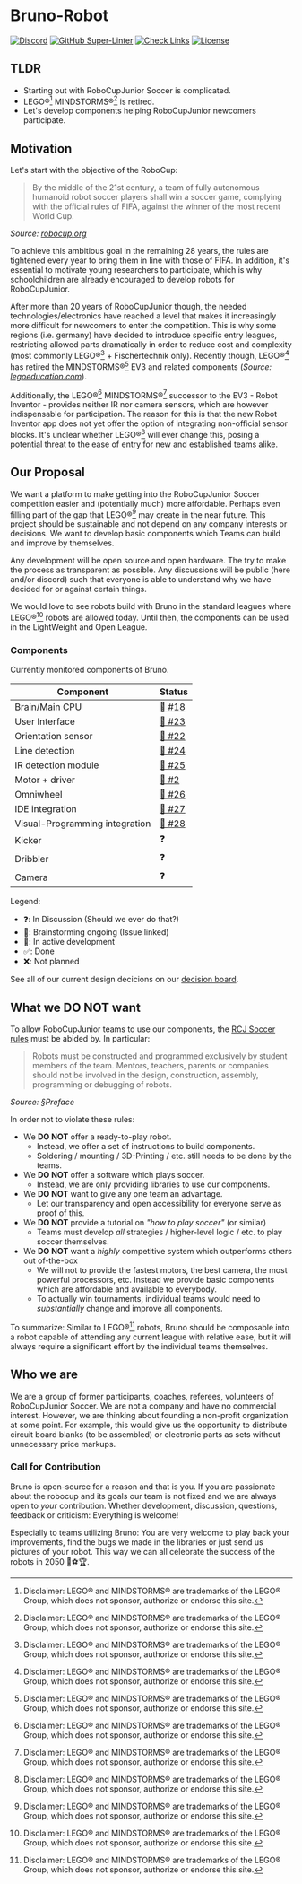# Bruno-Robot

[![Discord](https://img.shields.io/discord/971137288471998574?logo=discord)](https://discord.gg/nBFmWqZT9V)
[![GitHub Super-Linter](https://github.com/bruno-robot/bruno-robot/workflows/Lint%20Code%20Base/badge.svg)](https://github.com/bruno-robot/bruno-robot/actions/workflows/super-linter.yml)
[![Check Links](https://github.com/bruno-robot/bruno-robot/actions/workflows/check-links.yml/badge.svg)](https://github.com/bruno-robot/bruno-robot/actions/workflows/check-links.yml)
[![License](https://img.shields.io/github/license/bruno-robot/bruno-robot)](https://github.com/bruno-robot/bruno-robot/blob/main/LICENSE)

## TLDR

* Starting out with RoboCupJunior Soccer is complicated.
* LEGO®[^lego] MINDSTORMS®[^lego] is retired.
* Let's develop components helping RoboCupJunior newcomers participate.

## Motivation

Let's start with the objective of the RoboCup:

> By the middle of the 21st century, a team of fully autonomous humanoid robot soccer players shall win a soccer game, complying with the official rules of FIFA, against the winner of the most recent World Cup.

*Source: [robocup.org](https://www.robocup.org/objective)*

To achieve this ambitious goal in the remaining 28 years, the rules are tightened every year to bring them in line with those of FIFA.
In addition, it's essential to motivate young researchers to participate, which is why schoolchildren are already encouraged to develop robots for RoboCupJunior.

After more than 20 years of RoboCupJunior though, the needed technologies/electronics have reached a level that makes it increasingly more difficult for newcomers to enter the competition.
This is why some regions (i.e. germany) have decided to introduce specific entry leagues, restricting allowed parts dramatically in order to reduce cost and complexity (most commonly LEGO®[^lego] + Fischertechnik only).
Recently though, LEGO®[^lego] has retired the MINDSTORMS®[^lego] EV3 and related components (*Source: [legoeducation.com](https://community.legoeducation.com/blogs/36/95)*).

Additionally, the LEGO®[^lego] MINDSTORMS®[^lego] successor to the EV3 - Robot Inventor - provides neither IR nor camera sensors, which are however indispensable for participation.
The reason for this is that the new Robot Inventor app does not yet offer the option of integrating non-official sensor blocks.
It's unclear whether LEGO®[^lego] will ever change this, posing a potential threat to the ease of entry for new and established teams alike.

## Our Proposal

We want a platform to make getting into the RoboCupJunior Soccer competition easier and (potentially much) more affordable.
Perhaps even filling part of the gap that LEGO®[^lego] may create in the near future.
This project should be sustainable and not depend on any company interests or decisions.
We want to develop basic components which Teams can build and improve by themselves.

Any development will be open source and open hardware.
The try to make the process as transparent as possible.
Any discussions will be public (here and/or discord) such that everyone is able to understand why we have decided for or against certain things.

We would love to see robots build with Bruno in the standard leagues where LEGO®[^lego] robots are allowed today.
Until then, the components can be used in the LightWeight and Open League.

### Components

Currently monitored components of Bruno.

| Component | Status |
| --- | --- |
| Brain/Main CPU | [🧠 #18](https://github.com/bruno-robot/bruno-robot/issues/18) |
| User Interface | [🧠 #23](https://github.com/bruno-robot/bruno-robot/issues/23) |
| Orientation sensor | [🧠 #22](https://github.com/bruno-robot/bruno-robot/issues/22) |
| Line detection | [🧠 #24](https://github.com/bruno-robot/bruno-robot/issues/24) |
| IR detection module | [🧠 #25](https://github.com/bruno-robot/bruno-robot/issues/25) |
| Motor + driver | [🧠 #2](https://github.com/bruno-robot/bruno-robot/issues/2) |
| Omniwheel | [🧠 #26](https://github.com/bruno-robot/bruno-robot/issues/26) |
| IDE integration | [🧠 #27](https://github.com/bruno-robot/bruno-robot/issues/27) |
| Visual-Programming integration| [🧠 #28](https://github.com/bruno-robot/bruno-robot/issues/28) |
| Kicker | ❓ |
| Dribbler | ❓ |
| Camera | ❓ |

Legend:

<!-- * 📋: Planned -->
* ❓: In Discussion (Should we ever do that?)
* 🧠: Brainstorming ongoing (Issue linked)
* 🚧: In active development
* ✅: Done
* ❌: Not planned

See all of our current design decicions on our [decision board](decision-board.md).

## What we DO NOT want

To allow RoboCupJunior teams to use our components, the [RCJ Soccer rules](https://junior.robocup.org/wp-content/uploads/2022Rules/2022_Soccer_Rules_final01.pdf) must be abided by. In particular:

> Robots must be constructed and programmed exclusively by student members of the team. Mentors,
teachers, parents or companies should not be involved in the design, construction, assembly, programming or debugging of robots.

*Source: §Preface*

In order not to violate these rules:

* We **DO NOT** offer a ready-to-play robot.
  * Instead, we offer a set of instructions to build components.
  * Soldering / mounting / 3D-Printing / etc. still needs to be done by the teams.
* We **DO NOT** offer a software which plays soccer.
  * Instead, we are only providing libraries to use our components.
* We **DO NOT** want to give any one team an advantage.
  * Let our transparency and open accessibility for everyone serve as proof of this.
* We **DO NOT** provide a tutorial on *"how to play soccer"* (or similar)
  * Teams must develop *all* strategies / higher-level logic / etc. to play soccer themselves.
* We **DO NOT** want a *highly* competitive system which outperforms others out of-the-box
  * We will not to provide the fastest motors, the best camera, the most powerful processors, etc. Instead we provide basic components which are affordable and available to everybody.
  * To actually win tournaments, individual teams would need to *substantially* change and improve all components.

To summarize: Similar to LEGO®[^lego] robots, Bruno should be composable into a robot capable of attending any current league with relative ease, but it will always require a significant effort by the individual teams themselves.

## Who we are

We are a group of former participants, coaches, referees, volunteers of RoboCupJunior Soccer.
We are not a company and have no commercial interest.
However, we are thinking about founding a non-profit organization at some point.
For example, this would give us the opportunity to distribute circuit board blanks (to be assembled) or electronic parts as sets without unnecessary price markups.

### Call for Contribution

Bruno is open-source for a reason and that is you.
If you are passionate about the robocup and its goals
our team is not fixed and we are always open to *your* contribution.
Whether development, discussion, questions, feedback or criticism:
Everything is welcome!

Especially to teams utilizing Bruno: You are very welcome to play back your improvements, find the bugs we made in the libraries or just send us pictures of your robot. This way we can all celebrate the success of the robots in 2050 🤖⚽🏆.

[^lego]: Disclaimer: LEGO® and MINDSTORMS® are trademarks of the LEGO® Group, which does not sponsor, authorize or endorse this site.
